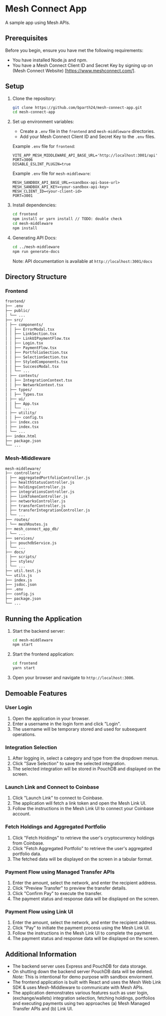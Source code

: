 # Mesh Connect App

A sample app using Mesh APIs.

## Prerequisites

Before you begin, ensure you have met the following requirements:

- You have installed Node.js and npm.
- You have a Mesh Connect Client ID and Secret Key by signing up on (Mesh Connect Website) [https://www.meshconnect.com/].

## Setup

1. Clone the repository:

   ```sh
   git clone https://github.com/bparth24/mesh-connect-app.git
   cd mesh-connect-app
   ```

2. Set up environment variables:

   - Create a `.env` file in the `frontend` and `mesh-middleware` directories.
   - Add your Mesh Connect Client ID and Secret Key to the `.env` files.

   Example `.env` file for `frontend`:

   ```env
   VITE_APP_MESH_MIDDLEWARE_API_BASE_URL='http://localhost:3001/api'
   PORT=3006
   DISABLE_ESLINT_PLUGIN=true
   ```

   Example `.env` file for `mesh-middleware`:

   ```env
   MESH_SANDBOX_API_BASE_URL=<sandbox-api-base-url>
   MESH_SANDBOX_API_KEY=<your-sandbox-api-key>
   MESH_CLIENT_ID=<your-client-id>
   PORT=3001
   ```

3. Install dependencies:

   ```sh
   cd frontend
   npm install or yarn install // TODO: double check
   cd mesh-middleware
   npm install
   ```

4. Generating API Docs:

   ```sh
   cd ../mesh-middleware
   npm run generate-docs
   ```

   Note: API documentation is available at `http://localhost:3001/docs`

## Directory Structure

### Frontend

```sh
frontend/
├── .env
├── public/
│ └── ...
├── src/
│ ├── components/
│ │ ├── ErrorModal.tsx
│ │ ├── LinkSection.tsx
│ │ ├── LinkUIPaymentFlow.tsx
│ │ ├── Login.tsx
│ │ ├── PaymentFlow.tsx
│ │ ├── PortfolioSection.tsx
│ │ ├── SelectionSection.tsx
│ │ ├── StyledComponents.tsx
│ │ ├── SuccessModal.tsx
│ │ └── ...
│ ├── contexts/
│ │ ├── IntegrationContext.tsx
│ │ ├── NetworkContext.tsx
│ ├── types/
│ │ ├── Types.tsx
│ ├── ui/
│ │ ├── App.tsx
│ │ └── ...
│ ├── utility/
│ │ ├── config.ts
│ ├── index.css
│ ├── index.tsx
│ └── ...
├── index.html
├── package.json
└── ...
```

### Mesh-Middleware

```sh
mesh-middleware/
├── controllers/
│ ├── aggregatedPortfolioController.js
│ ├── healthStatusController.js
│ ├── holdingsController.js
│ ├── integrationsController.js
│ ├── linkTokenController.js
│ ├── networksController.js
│ ├── transferController.js
│ ├── transferIntegrationController.js
│ └── ...
├── routes/
│ └── meshRoutes.js
├── mesh_connect_app_db/
│ └── ...
├── services/
│ ├── pouchdbService.js
│ └── ...
├── docs/
│ ├── scripts/
│ ├── styles/
│ └── ...
├── util.test.js
└── utils.js
├── index.js
├── jsdoc.json
├── .env
├── config.js
├── package.json
└── ...
```

## Running the Application

1. Start the backend server:

   ```sh
   cd mesh-middleware
   npm start
   ```

2. Start the frontend application:

   ```sh
   cd frontend
   yarn start
   ```

3. Open your browser and navigate to `http://localhost:3006`.

## Demoable Features

### User Login

1. Open the application in your browser.
2. Enter a username in the login form and click "Login".
3. The username will be temporary stored and used for subsequent operations.

### Integration Selection

1. After logging in, select a category and type from the dropdown menus.
2. Click "Save Selection" to save the selected integration.
3. The selected integration will be stored in PouchDB and displayed on the screen.

### Launch Link and Connect to Coinbase

1. Click "Launch Link" to connect to Coinbase.
2. The application will fetch a link token and open the Mesh Link UI.
3. Follow the instructions in the Mesh Link UI to connect your Coinbase account.

### Fetch Holdings and Aggregated Portfolio

1. Click "Fetch Holdings" to retrieve the user's cryptocurrency holdings from Coinbase.
2. Click "Fetch Aggregated Portfolio" to retrieve the user's aggregated portfolio data.
3. The fetched data will be displayed on the screen in a tabular format.

### Payment Flow using Managed Transfer APIs

1. Enter the amount, select the network, and enter the recipient address.
2. Click "Preview Transfer" to preview the transfer details.
3. Click "Confirm Pay" to execute the transfer.
4. The payment status and response data will be displayed on the screen.

### Payment Flow using Link UI

1. Enter the amount, select the network, and enter the recipient address.
2. Click "Pay" to initiate the payment process using the Mesh Link UI.
3. Follow the instructions in the Mesh Link UI to complete the payment.
4. The payment status and response data will be displayed on the screen.

## Additional Information

- The backend server uses Express and PouchDB for data storage.
- On shutting down the backend server PouchDB data will be deleted. _Note:_ This is intentional for demo purpose with sandbox enviorment.
- The frontend application is built with React and uses the Mesh Web Link SDK & uses Mesh-Middleware to communicate with Mesh APIs.
- The application demonstrates various features such as user login, (exchange/wallets) integration selection, fetching holdings, portfolios and executing payments using two approaches (a) Mesh Managed Transfer APIs and (b) Link UI.
